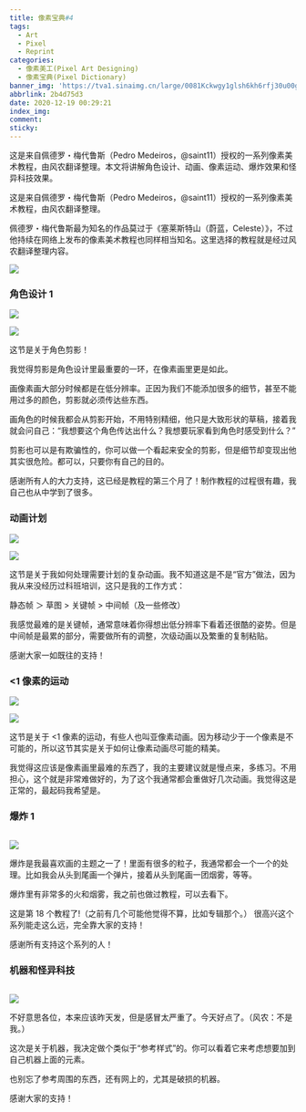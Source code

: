 ```yaml
---
title: 像素宝典#4
tags:
  - Art
  - Pixel
  - Reprint
categories:
  - 像素美工(Pixel Art Designing)
  - 像素宝典(Pixel Dictionary)
banner_img: 'https://tva1.sinaimg.cn/large/0081Kckwgy1glsh6kh6rfj30u00gwq5i.jpg'
abbrlink: 2b4d75d3
date: 2020-12-19 00:29:21
index_img:
comment:
sticky:
---
```




这是来自佩德罗・梅代鲁斯（Pedro Medeiros，@saint11）授权的一系列像素美术教程，由风农翻译整理。本文将讲解角色设计、动画、像素运动、爆炸效果和怪异科技效果。

<!--more-->

这是来自佩德罗・梅代鲁斯（Pedro Medeiros，@saint11）授权的一系列像素美术教程，由风农翻译整理。

佩德罗・梅代鲁斯最为知名的作品莫过于《塞莱斯特山（蔚蓝，Celeste）》，不过他持续在网络上发布的像素美术教程也同样相当知名。这里选择的教程就是经过风农翻译整理内容。

![](https://tva1.sinaimg.cn/large/0081Kckwgy1glsh6yz1yrj30u008c74z.jpg)

### 角色设计 1

![](https://tva1.sinaimg.cn/large/0081Kckwgy1glsh6zvcfhg30e80e81kx.gif)

![](https://tva1.sinaimg.cn/large/0081Kckwgy1glsh7283bug30e80e81kx.gif)


这节是关于角色剪影！

我觉得剪影是角色设计里最重要的一环，在像素画里更是如此。

画像素画大部分时候都是在低分辨率。正因为我们不能添加很多的细节，甚至不能用过多的颜色，剪影就必须传达些东西。

画角色的时候我都会从剪影开始，不用特别精细，他只是大致形状的草稿，接着我就会问自己：“我想要这个角色传达出什么？我想要玩家看到角色时感受到什么？”

剪影也可以是有欺骗性的，你可以做一个看起来安全的剪影，但是细节却变现出他其实很危险。都可以，只要你有自己的目的。

感谢所有人的大力支持，这已经是教程的第三个月了！制作教程的过程很有趣，我自己也从中学到了很多。

### 动画计划

![](https://tva1.sinaimg.cn/large/0081Kckwgy1glsh7408hxg30e80e8n63.gif)

![](https://tva1.sinaimg.cn/large/0081Kckwgy1glsh75ds13g30e80e811z.gif)


这节是关于我如何处理需要计划的复杂动画。我不知道这是不是“官方”做法，因为我从来没经历过科班培训，这只是我的工作方式：

静态帧 ＞ 草图 > 关键帧 > 中间帧（及一些修改）

我感觉最难的是关键帧，通常意味着你得想出低分辨率下看着还很酷的姿势。但是中间帧是最累的部分，需要做所有的调整，次级动画以及繁重的复制粘贴。

感谢大家一如既往的支持！

### <1 像素的运动

![](https://tva1.sinaimg.cn/large/0081Kckwgy1glsh76bwvog30e80e8n4s.gif)

![](https://tva1.sinaimg.cn/large/0081Kckwgy1glsh76u5iog30e80e87co.gif)


这节是关于 <1 像素的运动，有些人也叫亚像素动画。因为移动少于一个像素是不可能的，所以这节其实是关于如何让像素动画尽可能的精美。

 我觉得这应该是像素画里最难的东西了，我的主要建议就是慢点来，多练习。不用担心，这个就是非常难做好的，为了这个我通常都会重做好几次动画。我觉得这是正常的，最起码我希望是。

### 爆炸 1

![img](data:image/gif;base64,iVBORw0KGgoAAAANSUhEUgAAAAEAAAABCAYAAAAfFcSJAAAADUlEQVQImWNgYGBgAAAABQABh6FO1AAAAABJRU5ErkJggg==)

![](https://tva1.sinaimg.cn/large/0081Kckwgy1glsh77ezszg30e80e8doq.gif)


爆炸是我最喜欢画的主题之一了！里面有很多的粒子，我通常都会一个一个的处理。比如我会从头到尾画一个弹片，接着从头到尾画一团烟雾，等等。

爆炸里有非常多的火和烟雾，我之前也做过教程，可以去看下。

这是第 18 个教程了!（之前有几个可能他觉得不算，比如专辑那个。） 很高兴这个系列能走这么远，完全靠大家的支持！

感谢所有支持这个系列的人！

### 机器和怪异科技

![img](data:image/gif;base64,iVBORw0KGgoAAAANSUhEUgAAAAEAAAABCAYAAAAfFcSJAAAADUlEQVQImWNgYGBgAAAABQABh6FO1AAAAABJRU5ErkJggg==)

![](https://tva1.sinaimg.cn/large/0081Kckwgy1glsh77uh87g30e80e87qz.gif)


不好意思各位，本来应该昨天发，但是感冒太严重了。今天好点了。（风农：不是我。）

这次是关于机器，我决定做个类似于“参考样式”的。你可以看着它来考虑想要加到自己机器上面的元素。

也别忘了参考周围的东西，还有网上的，尤其是破损的机器。

感谢大家的支持！